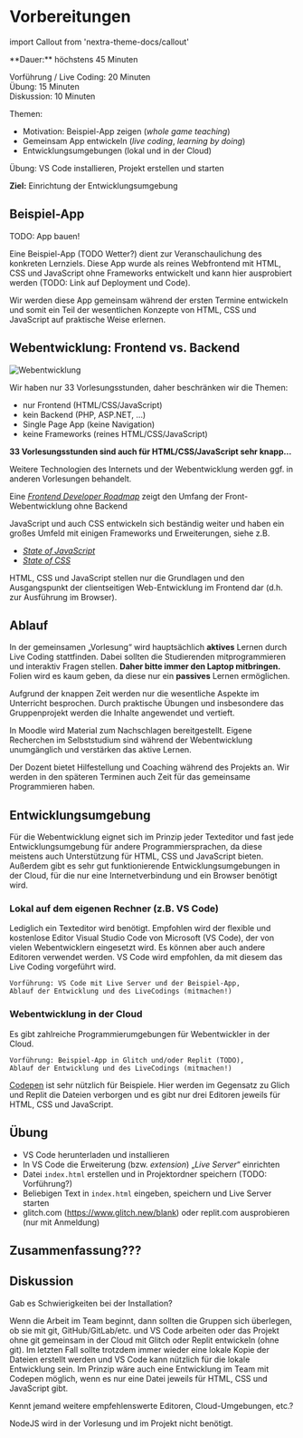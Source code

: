 # Vorbereitungen

import Callout from 'nextra-theme-docs/callout'

<Callout>
  **Dauer:** höchstens 45 Minuten

  Vorführung / Live Coding: 20 Minuten \
  Übung: 15 Minuten \
  Diskussion: 10 Minuten

  Themen:

  - Motivation: Beispiel-App zeigen (_whole game teaching_)
  - Gemeinsam App entwickeln (_live coding_, _learning by doing_)
  - Entwicklungsumgebungen (lokal und in der Cloud)

  Übung: VS Code installieren, Projekt erstellen und starten

  **Ziel:** Einrichtung der Entwicklungsumgebung
</Callout>

## Beispiel-App

TODO: App bauen!

Eine Beispiel-App (TODO Wetter?) dient zur Veranschaulichung des 
konkreten Lernziels. Diese App wurde als reines Webfrontend mit 
HTML, CSS und JavaScript ohne Frameworks entwickelt und kann
hier ausprobiert werden (TODO: Link auf Deployment und Code).

Wir werden diese App gemeinsam während der ersten Termine
entwickeln und somit ein Teil der wesentlichen Konzepte
von HTML, CSS und JavaScript auf praktische Weise erlernen.

## Webentwicklung: Frontend vs. Backend

![Webentwicklung](/images/web-prog/web-development.png)

Wir haben nur 33 Vorlesungsstunden, daher beschränken wir die Themen:

- nur Frontend (HTML/CSS/JavaScript)
- kein Backend (PHP, ASP.NET, …)
- Single Page App (keine Navigation)
- keine Frameworks (reines HTML/CSS/JavaScript)

**33 Vorlesungsstunden sind auch für HTML/CSS/JavaScript sehr knapp…**

Weitere Technologien des Internets und der Webentwicklung 
werden ggf. in anderen Vorlesungen behandelt.

Eine [_Frontend Developer Roadmap_](https://roadmap.sh) zeigt den 
Umfang der Front-Webentwicklung ohne Backend

JavaScript und auch CSS entwickeln sich beständig weiter und haben ein großes Umfeld mit einigen Frameworks und Erweiterungen, siehe z.B.

- [_State of JavaScript_](https://stateofjs.com)
- [_State of CSS_](https://stateofcss.com)


HTML, CSS und JavaScript stellen nur die Grundlagen und den Ausgangspunkt der clientseitigen Web-Entwicklung im Frontend dar (d.h. zur Ausführung im Browser).

## Ablauf

In der gemeinsamen „Vorlesung“ wird hauptsächlich **aktives** Lernen
durch Live Coding stattfinden. Dabei sollten die Studierenden
mitprogrammieren und interaktiv Fragen stellen. **Daher bitte immer den 
Laptop mitbringen.** Folien wird es kaum geben, da diese nur ein 
**passives** Lernen ermöglichen. 

Aufgrund der knappen Zeit werden nur die wesentliche Aspekte im Unterricht 
besprochen. Durch praktische Übungen und insbesondere das Gruppenprojekt 
werden die Inhalte angewendet und vertieft. 

In Moodle wird Material zum Nachschlagen bereitgestellt. Eigene Recherchen
im Selbststudium sind während der Webentwicklung unumgänglich und 
verstärken das aktive Lernen. 

Der Dozent bietet Hilfestellung und Coaching während des Projekts an. Wir werden in den späteren Terminen auch Zeit für das gemeinsame Programmieren 
haben.

## Entwicklungsumgebung

Für die Webentwicklung eignet sich im Prinzip jeder Texteditor und 
fast jede Entwicklungsumgebung für andere Programmiersprachen, da
diese meistens auch Unterstützung für HTML, CSS und JavaScript bieten.
Außerdem gibt es sehr gut funktionierende Entwicklungsumgebungen in 
der Cloud, für die nur eine Internetverbindung und ein Browser benötigt wird.

### Lokal auf dem eigenen Rechner (z.B. VS Code)

Lediglich ein Texteditor wird benötigt. Empfohlen wird der flexible und
kostenlose Editor Visual Studio Code von Microsoft (VS Code), der von
vielen Webentwicklern eingesetzt wird. Es können aber auch andere Editoren
verwendet werden. VS Code wird empfohlen, da mit diesem das Live Coding
vorgeführt wird. 

```
Vorführung: VS Code mit Live Server und der Beispiel-App, 
Ablauf der Entwicklung und des LiveCodings (mitmachen!)
```

### Webentwicklung in der Cloud

Es gibt zahlreiche Programmierumgebungen für Webentwickler in
der Cloud. 

```
Vorführung: Beispiel-App in Glitch und/oder Replit (TODO), 
Ablauf der Entwicklung und des LiveCodings (mitmachen!)
```

[Codepen](https://codepen.io) ist sehr nützlich für Beispiele. 
Hier werden im Gegensatz zu Glich und Replit die Dateien verborgen
und es gibt nur drei Editoren jeweils für HTML, CSS und JavaScript.


## Übung

- VS Code herunterladen und installieren
- In VS Code die Erweiterung (bzw. _extension_) „_Live Server_“ einrichten
- Datei `index.html` erstellen und in Projektordner speichern (TODO: Vorführung?)
- Beliebigen Text in `index.html` eingeben, speichern und Live Server starten
- glitch.com (https://www.glitch.new/blank) oder replit.com ausprobieren (nur mit Anmeldung)

## Zusammenfassung???

## Diskussion

Gab es Schwierigkeiten bei der Installation? 

Wenn die Arbeit im Team beginnt, dann sollten die Gruppen sich überlegen, 
ob sie mit git, GitHub/GitLab/etc. und VS Code arbeiten oder das Projekt
ohne git gemeinsam in der Cloud mit Glitch oder Replit entwickeln (ohne git).
Im letzten Fall sollte trotzdem immer wieder eine lokale Kopie der Dateien
erstellt werden und VS Code kann nützlich für die lokale Entwicklung sein.
Im Prinzip wäre auch eine Entwicklung im Team mit Codepen möglich, wenn
es nur eine Datei jeweils für HTML, CSS und JavaScript gibt.

Kennt jemand weitere empfehlenswerte Editoren, Cloud-Umgebungen, etc.?

NodeJS wird in der Vorlesung und im Projekt nicht benötigt.